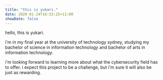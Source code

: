 ```yaml
---
title: "this is yukari."
date: 2020-01-24T16:53:25+11:00
showDate: false
---
```


hello, this is yukari.

i'm in my final year at the university of technology sydney, studying my bachelor of science in information technology and bachelor of arts in information technology.

i'm looking forward to learning more about what the cybersecurity field has to offer. i expect this project to be a challenge, but i'm sure it will also be just as rewarding.